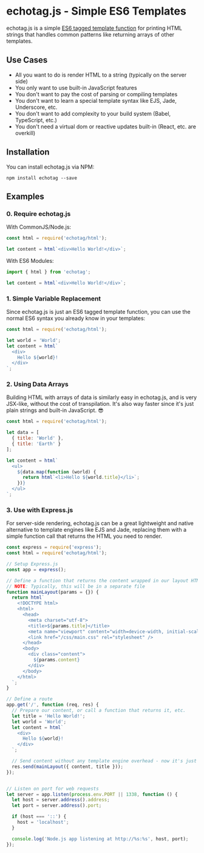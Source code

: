 # echotag.js - Simple ES6 Templates

echotag.js is a simple [ES6 tagged template
function](https://ponyfoo.com/articles/es6-template-strings-in-depth) for
printing HTML strings that handles common patterns like returning arrays of
other templates.

## Use Cases

 * All you want to do is render HTML to a string (typically on the server side)
 * You only want to use built-in JavaScript features
 * You don't want to pay the cost of parsing or compiling templates
 * You don't want to learn a special template syntax like EJS, Jade, Underscore, etc.
 * You don't want to add complexity to your build system (Babel, TypeScript, etc.)
 * You don't need a virtual dom or reactive updates built-in (React, etc. are overkill)

## Installation

You can install echotag.js via NPM:

```
npm install echotag --save
```

## Examples

### 0. Require echotag.js

With CommonJS/Node.js:

```javascript
const html = require('echotag/html');

let content = html`<div>Hello World!</div>`;
```

With ES6 Modules:

```javascript
import { html } from 'echotag';

let content = html`<div>Hello World!</div>`;
```

### 1. Simple Variable Replacement

Since echotag.js is just an ES6 tagged template function, you can use the normal
ES6 syntax you already know in your templates:

```javascript
const html = require('echotag/html');

let world = 'World';
let content = html`
  <div>
    Hello ${world}!
  </div>
`;
```

### 2. Using Data Arrays

Building HTML with arrays of data is similarly easy in echotag.js, and is very
JSX-like, without the cost of transpilation. It's also way faster since it's
just plain strings and built-in JavaScript. 😎

```javascript
const html = require('echotag/html');

let data = [
  { title: 'World' },
  { title: 'Earth' }
];

let content = html`
  <ul>
    ${data.map(function (world) {
      return html`<li>Hello ${world.title}</li>`;
    })}
  </ul>
`;
```

### 3. Use with Express.js

For server-side rendering, echotag.js can be a great lightweight and native
alternative to template engines like EJS and Jade, replacing them with a simple
function call that returns the HTML you need to render.

```javascript
const express = require('express');
const html = require('echotag/html');

// Setup Express.js
const app = express();

// Define a function that returns the content wrapped in our layout HTML markup
// NOTE: Typically, this will be in a separate file
function mainLayout(params = {}) {
  return html`
    <!DOCTYPE html>
    <html>
      <head>
        <meta charset="utf-8">
        <title>${params.title}</title>
        <meta name="viewport" content="width=device-width, initial-scale=1.0, maximum-scale=1.0">
        <link href="/css/main.css" rel="stylesheet" />
      </head>
      <body>
        <div class="content">
          ${params.content}
        </div>
      </body>
    </html>
  `;
}

// Define a route
app.get('/', function (req, res) {
  // Prepare our content, or call a function that returns it, etc.
  let title = 'Hello World!';
  let world = 'World';
  let content = html`
    <div>
      Hello ${world}!
    </div>
  `;

  // Send content without any template engine overhead - now it's just a simple function call
  res.send(mainLayout({ content, title }));
});


// Listen on port for web requests
let server = app.listen(process.env.PORT || 1338, function () {
  let host = server.address().address;
  let port = server.address().port;

  if (host === '::') {
    host = 'localhost';
  }

  console.log('Node.js app listening at http://%s:%s', host, port);
});
```
